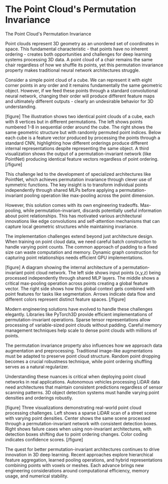 # The Point Cloud's Permutation Invariance

The Point Cloud's Permutation Invariance

Point clouds represent 3D geometry as an unordered set of coordinates in space. This fundamental characteristic - that points have no inherent ordering - creates both opportunities and challenges for deep learning systems processing 3D data. A point cloud of a chair remains the same chair regardless of how we shuffle its points, yet this permutation invariance property makes traditional neural network architectures struggle.

Consider a simple point cloud of a cube. We can represent it with eight corner points in any order and it remains fundamentally the same geometric object. However, if we feed these points through a standard convolutional neural network, changing their order will produce different feature maps and ultimately different outputs - clearly an undesirable behavior for 3D understanding.

[figure]
The illustration shows two identical point clouds of a cube, each with 8 vertices but in different permutations. The left shows points numbered 1-8 in sequential order around the cube. The right shows the same geometric structure but with randomly permuted point indices. Below each cube is a feature vector produced by processing the points through a standard CNN, highlighting how different orderings produce different internal representations despite representing the same object. A third visualization shows the output of a permutation-invariant network (like PointNet) producing identical feature vectors regardless of point ordering.
[/figure]

This challenge led to the development of specialized architectures like PointNet, which achieves permutation invariance through clever use of symmetric functions. The key insight is to transform individual points independently through shared MLPs before applying a permutation-invariant pooling operation like max-pooling across the point dimension.

However, this solution comes with its own engineering tradeoffs. Max-pooling, while permutation-invariant, discards potentially useful information about point relationships. This has motivated various architectural innovations like edge convolutions and self-attention mechanisms that can capture local geometric structures while maintaining invariance.

The implementation challenges extend beyond just architecture design. When training on point cloud data, we need careful batch construction to handle varying point counts. The common approach of padding to a fixed size can waste computation and memory. Dynamic graph construction for capturing point relationships needs efficient GPU implementations.

[figure]
A diagram showing the internal architecture of a permutation-invariant point cloud network. The left side shows input points (x,y,z) being processed independently through shared MLP layers. The middle shows a critical max-pooling operation across points creating a global feature vector. The right side shows how this global context gets combined with point features for tasks like segmentation. Arrows indicate data flow and different colors represent distinct feature spaces.
[/figure]

Modern engineering solutions have evolved to handle these challenges elegantly. Libraries like PyTorch3D provide efficient implementations of permutation-invariant operations. Sparse tensor representations allow processing of variable-sized point clouds without padding. Careful memory management techniques help scale to dense point clouds with millions of points.

The permutation invariance property also influences how we approach data augmentation and preprocessing. Traditional image-like augmentations must be adapted to preserve point cloud structure. Random point dropping becomes a crucial robustness technique, while point ordering shuffling serves as a natural regularizer.

Understanding these nuances is critical when deploying point cloud networks in real applications. Autonomous vehicles processing LiDAR data need architectures that maintain consistent predictions regardless of sensor scanning patterns. 3D object detection systems must handle varying point densities and orderings robustly.

[figure]
Three visualizations demonstrating real-world point cloud processing challenges. Left shows a sparse LiDAR scan of a street scene with varying point densities. Center shows the same scene processed through a permutation-invariant network with consistent detection boxes. Right shows failure cases when using non-invariant architectures, with detection boxes shifting due to point ordering changes. Color coding indicates confidence scores.
[/figure]

The quest for better permutation-invariant architectures continues to drive innovation in 3D deep learning. Recent approaches explore hierarchical feature aggregation, learned pooling operations, and hybrid representations combining points with voxels or meshes. Each advance brings new engineering considerations around computational efficiency, memory usage, and numerical stability.